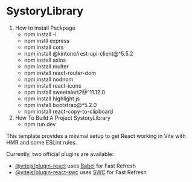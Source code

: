 # SystoryLibrary
1. How to install Packpage
   - npm install -i
   - npm instll express
   - npm install cors
   - npm install @kintone/rest-api-client@^5.5.2
   - npm install axios
   - npm install multer
   - npm install react-router-dom
   - npm install nodnom
   - npm install react-icons
   - npm install sweetalert2@^11.12.0
   - npm install highlight.js
   - npm install bootstrap@^5.2.0
   - npm install react-copy-to-clipboard
2.  How To Build A Project SystoryLibrary
    - npm run dev

This template provides a minimal setup to get React working in Vite with HMR and some ESLint rules.

Currently, two official plugins are available:

- [@vitejs/plugin-react](https://github.com/vitejs/vite-plugin-react/blob/main/packages/plugin-react/README.md) uses [Babel](https://babeljs.io/) for Fast Refresh
- [@vitejs/plugin-react-swc](https://github.com/vitejs/vite-plugin-react-swc) uses [SWC](https://swc.rs/) for Fast Refresh
